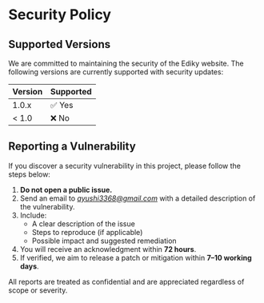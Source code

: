 # Security Policy

## Supported Versions

We are committed to maintaining the security of the Ediky website. The following versions are currently supported with security updates:

| Version | Supported          |
| ------- | ------------------ |
| 1.0.x   | ✅ Yes              |
| < 1.0   | ❌ No               |

## Reporting a Vulnerability

If you discover a security vulnerability in this project, please follow the steps below:

1. **Do not open a public issue.**
2. Send an email to *ayushi3368@gmail.com* with a detailed description of the vulnerability.
3. Include:
   - A clear description of the issue
   - Steps to reproduce (if applicable)
   - Possible impact and suggested remediation
4. You will receive an acknowledgment within **72 hours**.
5. If verified, we aim to release a patch or mitigation within **7–10 working days**.

All reports are treated as confidential and are appreciated regardless of scope or severity.
